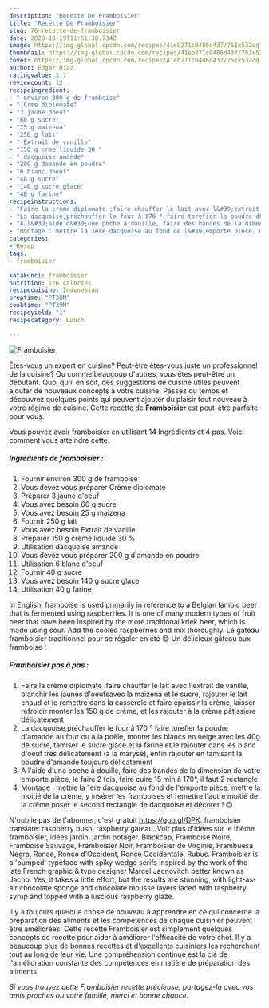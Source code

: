 ```yaml
---
description: "Recette De Framboisier"
title: "Recette De Framboisier"
slug: 76-recette-de-framboisier
date: 2020-10-19T11:51:38.734Z
image: https://img-global.cpcdn.com/recipes/41eb271c0486d437/751x532cq70/framboisier-photo-principale-de-la-recette.jpg
thumbnail: https://img-global.cpcdn.com/recipes/41eb271c0486d437/751x532cq70/framboisier-photo-principale-de-la-recette.jpg
cover: https://img-global.cpcdn.com/recipes/41eb271c0486d437/751x532cq70/framboisier-photo-principale-de-la-recette.jpg
author: Edgar Diaz
ratingvalue: 3.7
reviewcount: 12
recipeingredient:
- " environ 300 g de framboise"
- " Crme diplomate"
- "3 jaune doeuf"
- "60 g sucre"
- "25 g maizena"
- "250 g lait"
- " Extrait de vanille"
- "150 g crme liquide 30 "
- " dacquoise amande"
- "200 g damande en poudre"
- "6 blanc doeuf"
- "40 g sucre"
- "140 g sucre glace"
- "40 g farine"
recipeinstructions:
- "Faire la crème diplomate :faire chauffer le lait avec l&#39;extrait de vanille, blanchir les jaunes d&#39;oeufsavec la maizena et le sucre, rajouter le lait chaud et le remettre dans la casserole et faire épaissir la crème, laisser refroidir monter les 150 g de crème, et les rajouter à la crème pâtissière délicatement"
- "La dacquoise,préchauffer le four à 170 ° faire torefier la poudre d&#39;amande au four ou à la poêle, monter les blancs en neige avec les 40g de sucre, tamiser le sucre glace et la farine et le rajouter dans les blanc d&#39;oeuf très délicatement (à la maryse), enfin rajouter en tamisant la poudre d&#39;amande toujours délicatement"
- "A l&#39;aide d&#39;une poche à douille, faire des bandes de la dimension de votre emporte pièce, le faire 2 fois, faire cuire 15 min à 170°, il faut 2 rectangle"
- "Montage : mettre la 1ere dacquoise au fond de l&#39;emporte pièce, mettre la moitié de la crème, y insérer les framboises et remettre l&#39;autre moitié de la crème poser le second rectangle de dacquoise et décorer ! 😊"
categories:
- Resep
tags:
- framboisier

katakunci: framboisier 
nutrition: 126 calories
recipecuisine: Indonesian
preptime: "PT38M"
cooktime: "PT39M"
recipeyield: "1"
recipecategory: Lunch

---
```



![Framboisier](https://img-global.cpcdn.com/recipes/41eb271c0486d437/751x532cq70/framboisier-photo-principale-de-la-recette.jpg)

Êtes-vous un expert en cuisine? Peut-être êtes-vous juste un professionnel de la cuisine? Ou comme beaucoup d'autres, vous êtes peut-être un débutant. Quoi qu'il en soit, des suggestions de cuisine utiles peuvent ajouter de nouveaux concepts à votre cuisine. Passez du temps et découvrez quelques points qui peuvent ajouter du plaisir tout nouveau à votre régime de cuisine. Cette recette de <strong> Framboisier </strong> est peut-être parfaite pour vous.

<!--inarticleads1-->

Vous pouvez avoir framboisier en utilisant 14 Ingrédients et 4 pas. Voici comment vous atteindre cette.

##### Ingrédients de framboisier :

1. Fournir  environ 300 g de framboise
1. Vous devez vous préparer  Crème diplomate
1. Préparer 3 jaune d&#39;oeuf
1. Vous avez besoin 60 g sucre
1. Vous avez besoin 25 g maizena
1. Fournir 250 g lait
1. Vous avez besoin  Extrait de vanille
1. Préparer 150 g crème liquide 30 %
1. Utilisation  dacquoise amande
1. Vous devez vous préparer 200 g d&#39;amande en poudre
1. Utilisation 6 blanc d&#39;oeuf
1. Fournir 40 g sucre
1. Vous avez besoin 140 g sucre glace
1. Utilisation 40 g farine


In English, framboise is used primarily in reference to a Belgian lambic beer that is fermented using raspberries. It is one of many modern types of fruit beer that have been inspired by the more traditional kriek beer, which is made using sour. Add the cooled raspberries and mix thoroughly. Le gâteau framboisier traditionnel pour se régaler en été 😊 Un délicieux gâteau aux framboise ! 

<!--inarticleads2-->

##### Framboisier pas à pas :

1. Faire la crème diplomate :faire chauffer le lait avec l&#39;extrait de vanille, blanchir les jaunes d&#39;oeufsavec la maizena et le sucre, rajouter le lait chaud et le remettre dans la casserole et faire épaissir la crème, laisser refroidir monter les 150 g de crème, et les rajouter à la crème pâtissière délicatement
1. La dacquoise,préchauffer le four à 170 ° faire torefier la poudre d&#39;amande au four ou à la poêle, monter les blancs en neige avec les 40g de sucre, tamiser le sucre glace et la farine et le rajouter dans les blanc d&#39;oeuf très délicatement (à la maryse), enfin rajouter en tamisant la poudre d&#39;amande toujours délicatement
1. A l&#39;aide d&#39;une poche à douille, faire des bandes de la dimension de votre emporte pièce, le faire 2 fois, faire cuire 15 min à 170°, il faut 2 rectangle
1. Montage : mettre la 1ere dacquoise au fond de l&#39;emporte pièce, mettre la moitié de la crème, y insérer les framboises et remettre l&#39;autre moitié de la crème poser le second rectangle de dacquoise et décorer ! 😊


N&#39;oublie pas de t&#39;abonner, c&#39;est gratuit https://goo.gl/DPK. framboisier translate: raspberry bush, raspberry gateau. Voir plus d&#39;idées sur le thème framboisier, idées jardin, jardin potager. Blackcap, Framboise Noire, Framboise Sauvage, Framboisier Noir, Framboisier de Virginie, Frambuesa Negra, Ronce, Ronce d&#39;Occident, Ronce Occidentale, Rubus. Framboisier is a &#39;pumped&#39; typeface with spiky wedge serifs inspired by the work of the late French graphic &amp; type designer Marcel Jacnovitch better known as Jacno. Yes, it takes a little effort, but the results are stunning, with light-as-air chocolate sponge and chocolate mousse layers laced with raspberry syrup and topped with a luscious raspberry glaze. 

<!--inarticleads1-->

<p>
Il y a toujours quelque chose de nouveau à apprendre en ce qui concerne la préparation des aliments et les compétences de chaque cuisinier peuvent être améliorées. Cette recette Framboisier est simplement quelques concepts de recette pour aider à améliorer l'efficacité de votre chef. Il y a beaucoup plus de bonnes recettes et d'excellents cuisiniers les recherchent tout au long de leur vie. Une compréhension continue est la clé de l'amélioration constante des compétences en matière de préparation des aliments.
</p>

<p>
<i>Si vous trouvez cette Framboisier recette précieuse, partagez-la avec vos amis proches ou votre famille, merci et bonne chance.</i>
</p>
